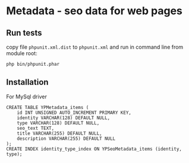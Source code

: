 # Metadata - seo data for web pages

## Run tests
  copy file `phpunit.xml.dist` to `phpunit.xml` and run in command line from module root:  
  ```
  php bin/phpunit.phar
  ```

## Installation
For MySql driver
```
CREATE TABLE YPMetadata_items (  
    id INT UNSIGNED AUTO_INCREMENT PRIMARY KEY,  
    identity VARCHAR(128) DEFAULT NULL,  
    type VARCHAR(128) DEFAULT NULL,  
    seo_text TEXT,  
    title VARCHAR(255) DEFAULT NULL,  
    description VARCHAR(255) DEFAULT NULL  
);  
CREATE INDEX identity_type_index ON YPSeoMetadata_items (identity, type);  
```